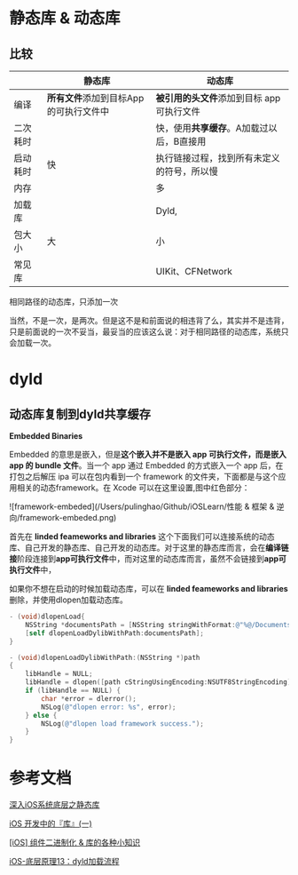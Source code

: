 # 静态库 & 动态库

## 比较

|          | 静态库                                  | 动态库                                      |
| -------- | --------------------------------------- | ------------------------------------------- |
| 编译     | **所有文件**添加到目标App的可执行文件中 | **被引用的头文件**添加到目标 app 可执行文件 |
| 二次耗时 |                                         | 快，使用**共享缓存**。A加载过以后，B直接用  |
| 启动耗时 | 快                                      | 执行链接过程，找到所有未定义的符号，所以慢  |
| 内存     |                                         | 多                                          |
| 加载库   |                                         | Dyld,                                       |
| 包大小   | 大                                      | 小                                          |
| 常见库   |                                         | UIKit、CFNetwork                            |

相同路径的动态库，只添加一次

当然，不是一次，是两次。但是这不是和前面说的相违背了么，其实并不是违背，只是前面说的一次不妥当，最妥当的应该这么说：对于相同路径的动态库，系统只会加载一次。

# dyld

## 动态库复制到dyld共享缓存

**Embedded Binaries**

Embedded 的意思是嵌入，但是**这个嵌入并不是嵌入 app 可执行文件，而是嵌入 app 的 bundle 文件**。当一个 app 通过 Embedded 的方式嵌入一个 app 后，在打包之后解压 ipa 可以在包内看到一个 framework 的文件夹，下面都是与这个应用相关的动态framework。在 Xcode 可以在这里设置,图中红色部分：

![framework-embeded](/Users/pulinghao/Github/iOSLearn/性能 & 框架 & 逆向/framework-embeded.png)

首先在 **linded feameworks and libraries** 这个下面我们可以连接系统的动态库、自己开发的静态库、自己开发的动态库。对于这里的静态库而言，会在**编译链接**阶段连接到**app可执行文件**中，而对这里的动态库而言，虽然不会链接到**app可执行文件**中，

如果你不想在启动的时候加载动态库，可以在 **linded feameworks and libraries** 删除，并使用dlopen加载动态库。

```objective-c
- (void)dlopenLoad{
    NSString *documentsPath = [NSString stringWithFormat:@"%@/Documents/Dylib.framework/Dylib",NSHomeDirectory()];
    [self dlopenLoadDylibWithPath:documentsPath];
}

- (void)dlopenLoadDylibWithPath:(NSString *)path
{
    libHandle = NULL;
    libHandle = dlopen([path cStringUsingEncoding:NSUTF8StringEncoding], RTLD_NOW);
    if (libHandle == NULL) {
        char *error = dlerror();
        NSLog(@"dlopen error: %s", error);
    } else {
        NSLog(@"dlopen load framework success.");
    }
}
```



# 参考文档

[深入iOS系统底层之静态库](https://www.jianshu.com/p/ef3415255808)

[iOS 开发中的『库』(一)](https://github.com/Damonvvong/DevNotes/blob/master/Notes/framework.md)

[[iOS] 组件二进制化 & 库的各种小知识](https://www.jianshu.com/p/5985e4366564)

[iOS-底层原理13：dyld加载流程](https://www.jianshu.com/p/030cf7473d49)

